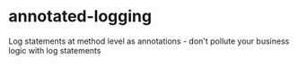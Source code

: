 # annotated-logging
Log statements at method level as annotations - don't pollute your business logic with log statements 
